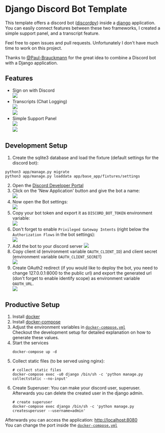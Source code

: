 # Django Discord Bot Template
This template offers a discord bot ([discordpy](https://discordpy.readthedocs.io/)) inside a [django](https://www.djangoproject.com/) application.
You can easily connect features between these two frameworks, I created a simple support panel, and a transcript feature.

Feel free to open issues and pull requests.
Unfortunately I don't have much time to work on this project.

Thanks to [@Paul-Brauckmann](https://github.com/Paul-Brauckmann) for the great idea to combine a Discord bot with a Django application.

## Features
* Sign on with Discord  
  ![](./resources/img/discord_oauth_login.png)
* Transcripts (Chat Logging)  
  ![](./resources/img/transcripts.png)  
  ![](./resources/img/transcript.png)
* Simple Support Panel  
  ![](./resources/img/create_ticket.png)  
  ![](./resources/img/ticket_overview.png)

## Development Setup
1. Create the sqlite3 database and load the fixture (default settings for the discord bot):
```
python3 app/manage.py migrate
python3 app/manage.py loaddata app/base_app/fixtures/settings
```
2. Open the [Discord Developer Portal](https://discord.com/developers)
3. Click on the 'New Application' button and give the bot a name:  
   ![](./resources/img/discord_new_application.png)
4. Now open the Bot settings:  
   ![](./resources/img/discord_create_bot.png)
5. Copy your bot token and export it as `DISCORD_BOT_TOKEN` environment variable:  
   ![](./resources/img/discord_get_bot_token.png)
6. Don't forget to enable `Privileged Gateway Intents` (right below the `Authorization Flows` in the bot settings):  
   ![](./resources/img/discord_intents.png)
7. Add the bot to your discord server
   ![](./resources/img/discord_oauth2.png)
8. Copy client id (environment variable `OAUTH_CLIENT_ID`) and client secret (environment variable `OAUTH_CLIENT_SECRET`)  
   ![](./resources/img/discord_oauth2_id_and_secret.png)
9. Create OAuth2 redirect (if you would like to deploy the bot, you need to change 127.0.0.1:8000 to the public url)
   and export the generated url (don't forget to enable identify scope) as environment variable `OAUTH_URL`.  
   ![](./resources/img/discord_oauth2_redirect_url.png)

## Productive Setup
1. Install [docker](https://docs.docker.com/engine/install/)
2. Install [docker-compose](https://docs.docker.com/compose/install/)  
3. Adjust the environment variables in [`docker-compose.yml`](./docker-compose.yml)  
   Checkout the development setup for detailed explanation on how to generate these values. 
4. Start the services 
   ```shell
   docker-compose up -d
   ```
5. Collect static files (to be served using nginx):
   ```shell
   # collect static files
   docker-compose exec -u0 django /bin/sh -c 'python manage.py collectstatic --no-input'
   ```
6. Create Superuser:
   You can make your discord user, superuser. Afterwards you can delete the created user in the django admin.
   ```shell
   # create superuser
   docker-compose exec django /bin/sh -c 'python manage.py createsuperuser --username=admin'
   ```

Afterwards you can access the application: [http://localhost:8080](http://localhost:8080)  
You can change the port inside the [`docker-compose.yml`](./docker-compose.yml#L29)
